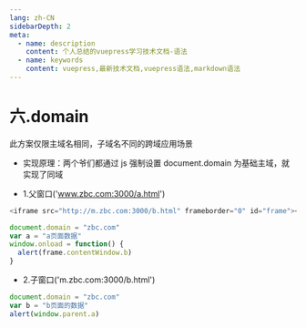 ```yaml
---
lang: zh-CN
sidebarDepth: 2
meta:
  - name: description
    content: 个人总结的vuepress学习技术文档-语法
  - name: keywords
    content: vuepress,最新技术文档,vuepress语法,markdown语法
---
```


# 六.domain

此方案仅限主域名相同，子域名不同的跨域应用场景

- 实现原理：两个爷们都通过 js 强制设置 document.domain 为基础主域，就实现了同域

- 1.父窗口('www.zbc.com:3000/a.html')

```js
<iframe src="http://m.zbc.com:3000/b.html" frameborder="0" id="frame"></iframe>
```

```js
document.domain = "zbc.com"
var a = "a页面数据"
window.onload = function() {
  alert(frame.contentWindow.b)
}
```

- 2.子窗口('m.zbc.com:3000/b.html')

```js
document.domain = "zbc.com"
var b = "b页面的数据"
alert(window.parent.a)
```